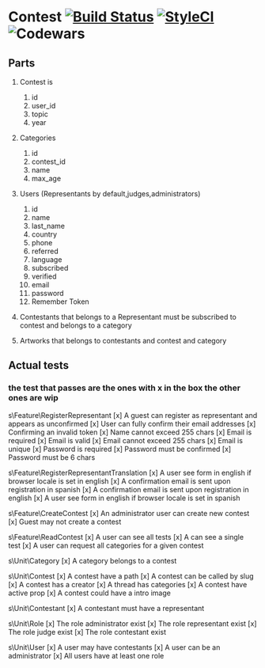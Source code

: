 # Contest [![Build Status](https://travis-ci.org/giorgiosaud/wedcontest2018.svg?branch=master)](https://travis-ci.org/giorgiosaud/wedcontest2018) [![StyleCI](https://styleci.io/repos/123292448/shield?branch=master)](https://styleci.io/repos/123292448)![Codewars](https://www.codewars.com/users/giorgiosaud/badges/large)
## Parts 

1. Contest is 
    1. id
    2. user_id
    3. topic
    4. year
2. Categories
    1. id
    2. contest_id
    3. name 
    4. max_age
3. Users (Representants by default,judges,administrators)
    1. id
    2. name
    3. last_name
    4. country
    5. phone
    6. referred
    7. language
    8. subscribed
    9. verified
    10. email
    11. password
    12. Remember Token
4. Contestants that belongs to a Representant must be subscribed to contest and belongs to a category

5. Artworks that belongs to contestants and contest and category

## Actual tests
### the test that passes are the ones with x in the box the other ones are wip

s\Feature\RegisterRepresentant
 [x] A guest can register as representant and appears as unconfirmed
 [x] User can fully confirm their email addresses
 [x] Confirming an invalid token
 [x] Name cannot exceed 255 chars
 [x] Email is required
 [x] Email is valid
 [x] Email cannot exceed 255 chars
 [x] Email is unique
 [x] Password is required
 [x] Password must be confirmed
 [x] Password must be 6 chars

s\Feature\RegisterRepresentantTranslation
 [x] A user see form in english if browser locale is set in english
 [x] A confirmation email is sent upon registration in spanish
 [x] A confirmation email is sent upon registration in english
 [x] A user see form in english if browser locale is set in spanish

s\Feature\CreateContest
 [x] An administrator user can create new contest
 [x] Guest may not create a contest

s\Feature\ReadContest
 [x] A user can see all tests
 [x] A can see a single test
 [x] A user can request all categories for a given contest

s\Unit\Category
 [x] A category belongs to a contest

s\Unit\Contest
 [x] A contest have a path
 [x] A contest can be called by slug
 [x] A contest has a creator
 [x] A thread has categories
 [x] A contest have active prop
 [x] A contest could have a intro image

s\Unit\Contestant
 [x] A contestant must have a representant

s\Unit\Role
 [x] The role administrator exist
 [x] The role representant exist
 [x] The role judge exist
 [x] The role contestant exist

s\Unit\User
 [x] A user may have contestants
 [x] A user can be an administrator
 [x] All users have at least one role